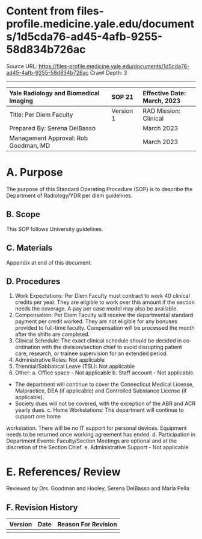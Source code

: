 # Content from files-profile.medicine.yale.edu/documents/1d5cda76-ad45-4afb-9255-58d834b726ac

Source URL: https://files-profile.medicine.yale.edu/documents/1d5cda76-ad45-4afb-9255-58d834b726ac
Crawl Depth: 3

---

| Yale Radiology and Biomedical Imaging | SOP 21 | Effective Date: <br> March, 2023 |
| :-- | :-- | :-- |
| Title: Per Diem Faculty | Version 1 | RAD Mission: Clinical |
| Prepared By: Serena DelBasso |  | March 2023 |
| Management Approval: Rob Goodman, MD |  | March 2023 |

# A. Purpose 

The purpose of this Standard Operating Procedure (SOP) is to describe the Department of Radiology/YDR per diem guidelines.

## B. Scope

This SOP follows University guidelines.

## C. Materials

Appendix at end of this document.

## D. Procedures

1. Work Expectations: Per Diem Faculty must contract to work 40 clinical credits per year. They are eligible to work over this amount if the section needs the coverage. A pay per case model may also be available.
2. Compensation: Per Diem Faculty will receive the departmental standard payment per credit worked. They are not eligible for any bonuses provided to full-time faculty. Compensation will be processed the month after the shifts are completed.
3. Clinical Schedule: The exact clinical schedule should be decided in co-ordination with the division/section chief to avoid disrupting patient care, research, or trainee supervision for an extended period.
4. Administrative Roles: Not applicable
5. Triennial/Sabbatical Leave (TSL): Not applicable
6. Other:
a. Office space - Not applicable
b. Staff account - Not applicable.

- The department will continue to cover the Connecticut Medical License, Malpractice, DEA (if applicable) and Controlled Substance License (if applicable).
- Society dues will not be covered, with the exception of the ABR and ACR yearly dues.
c. Home Workstations: The department will continue to support one home

workstation. There will be no IT support for personal devices. Equipment needs to be returned once working agreement has ended.
d. Participation in Department Events: Faculty/Section Meetings are optional and at the discretion of the Section Chief.
e. Administrative Support - Not applicable

# E. References/ Review 

Reviewed by Drs. Goodman and Hooley, Serena DelBasso and Marla Pella

## F. Revision History

| Version | Date | Reason For Revision |
| :-- | :-- | :-- |
|  |  |  |